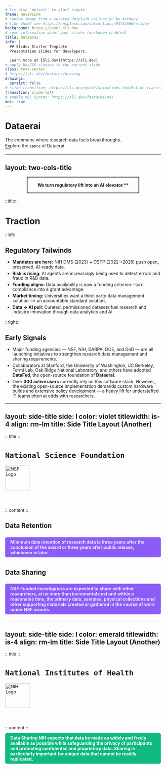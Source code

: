 ```yaml
---
# try also 'default' to start simple
theme: neversink
# random image from a curated Unsplash collection by Anthony
# like them? see https://unsplash.com/collections/94734566/slidev
background: https://cover.sli.dev
# some information about your slides (markdown enabled)
title: Dataerai
info: |
  ## Slidev Starter Template
  Presentation slides for developers.

  Learn more at [Sli.dev](https://sli.dev)
# apply UnoCSS classes to the current slide
class: text-center
# https://sli.dev/features/drawing
drawings:
  persist: false
# slide transition: https://sli.dev/guide/animations.html#slide-transitions
transition: slide-left
# enable MDC Syntax: https://sli.dev/features/mdc
mdc: true
---
```


# Dataerai

<!-- Guarding Knowledge. Enabling Trust. Unlocking Innovation. -->
The commune where research data fuels breakthroughs.

<div @click="$slidev.nav.next" class="mt-10 py-1 text-sm" hover:bg="white op-10">
  Explore the <code>space</code> of Dataerai <carbon:arrow-right />
</div>

<div class="abs-br m-6 text-xl">
  <button @click="$slidev.nav.openInEditor()" title="Open in Editor" class="slidev-icon-btn">
    <carbon:edit />
  </button>
  <a href="https://github.com/slidevjs/slidev" target="_blank" class="slidev-icon-btn">
    <carbon:logo-github />
  </a>
</div>

<!--
The last comment block of each slide will be treated as slide notes. It will be visible and editable in Presenter Mode along with the slide. [Read more in the docs](https://sli.dev/guide/syntax.html#notes)
-->

---
layout: two-cols-title
---

<div class="emphasis">We turn regulatory lift into an AI elevator.**</div>

::title::
# Traction

::left::

## Regulatory Tailwinds

- **Mandates are here:** NIH DMS (2023) + OSTP (2022→2025) push open, preserved, AI-ready data.
- **Risk is rising:** AI agents are increasingly being used to detect errors and fraud in R&D data.
- **Funding aligns:** Data availability is now a funding criterion—turn compliance into a grant advantage.
- **Market timing:** Universities want a third-party data management solution --> an accountable standard solution.
- **Data → AI pull:** Curated, permissioned datasets fuel research and industry innovation through data analytics and AI.

::right::

## Early Signals

- Major funding agencies — NSF, NIH, DARPA, DOE, and DoD — are all launching initiatives to strengthen research data management and sharing requirements.
- Collaborators at Stanford, the University of Washington, UC Berkeley, Fermi Lab, Oak Ridge National Laboratory, and others have adopted **DataFed**, the open-source foundation of **Dataerai**.
- Over **300 active users** currently rely on this software stack. However, the existing open-source implementation demands custom hardware builds and extensive policy development — a heavy lift for understaffed IT teams often at odds with researchers.

---
layout: side-title
side: l
color: violet
titlewidth: is-4
align: rm-lm
title: Side Title Layout (Another)
---

:: title ::

# `National Science Foundation`
<div class="flex justify-center">
<img src="https://upload.wikimedia.org/wikipedia/commons/7/7e/NSF_logo.png" alt="NSF Logo" style="height: 80px; margin-bottom: 1rem;" />
</div>

# <mdi-arrow-right />

:: content ::

## Data Retention

<a href="https://www.nsf.gov/funding/data-management-plan" target="_blank" rel="noopener" style="display: inline-block; padding: 0.5em 1.2em; background: #8b5cf6; color: #ede9fe; border-radius: 0.4em; text-decoration: none; font-weight: bold; margin: 0.5em 0;">
  Minimum data retention of research data is three years after the conclusion of the award or three years after public release, whichever is later.
</a>

## Data Sharing

<a href="https://www.nsf.gov/funding/data-management-plan" target="_blank" rel="noopener" style="display: inline-block; padding: 0.5em 1.2em; background: #8b5cf6; color: #ede9fe; border-radius: 0.4em; text-decoration: none; font-weight: bold; margin: 0.5em 0;">
  NSF-funded investigators are expected to share with other researchers, at no more than incremental cost and within a reasonable time, the primary data, samples, physical collections and other supporting materials created or gathered in the course of work under NSF awards.
</a>

---
layout: side-title
side: l
color: emerald
titlewidth: is-4
align: rm-lm
title: Side Title Layout (Another)
---

:: title ::

# `National Institutes of Health`
<div class="flex justify-center">
<img src="https://upload.wikimedia.org/wikipedia/commons/a/a6/NIH_2013_logo_vertical.svg" alt="NIH Logo" style="height: 80px; margin-bottom: 1rem;" />
</div>

# <mdi-arrow-right />

:: content ::

<div style="display: inline-block; padding: 0.5em 1.2em; background: #10b981; color: #ecfdf5; border-radius: 0.4em; text-decoration: none; font-weight: bold; margin: 0.5em 0;">
  <b>Data Sharing</b>
  <a href="https://grants.nih.gov/policy-and-compliance/policy-topics/sharing-policies/dms/policy-overview" target="_blank" rel="noopener" style="color: #fff; text-decoration: none;">
    NIH expects that data be made as widely and freely available as possible while safeguarding the privacy of participants and protecting confidential and proprietary data. Sharing is particularly important for unique data that cannot be readily replicated.
  </a>
</div>


<style>
ul li {
  line-height: 1.1;
  margin-bottom: 0.2em;  /* Remove margin at the bottom of list items */
  padding-bottom: 0.2em;  /* Remove padding at the bottom of list items */
}
p {
  margin-top: 0.1em;
  margin-bottom: 0.1em;
}

.emphasis {
  text-align: center;
  font-weight: bold;
  border: 2px solid currentColor;
  padding: 1rem 2rem;
  margin: 1rem auto;
  max-width: fit-content;
}
</style>